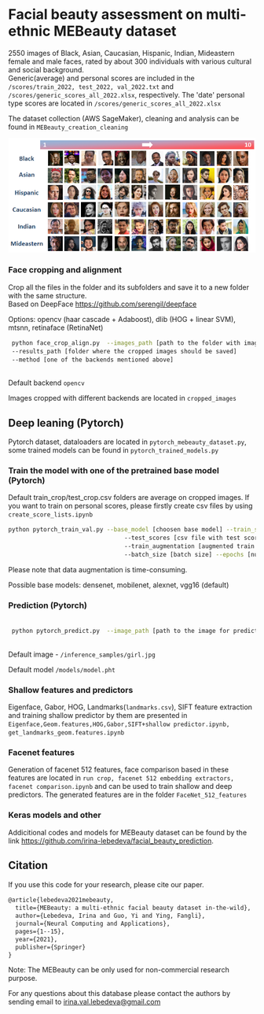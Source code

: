# Facial beauty assessment on multi-ethnic MEBeauty dataset

2550 images of Black, Asian, Caucasian, Hispanic, Indian, Mideastern female and male faces, rated by about 300 individuals with various cultural and social background.<br />
Generic(average) and personal scores are included in the `/scores/train_2022, test_2022, val_2022.txt` and `/scores/generic_scores_all_2022.xlsx`, respectively. The 'date' personal type scores are located in `/scores/generic_scores_all_2022.xlsx`

The dataset collection (AWS SageMaker), cleaning and analysis can be found in `MEBeauty_creation_cleaning`

![alt text](https://github.com/fbplab/MEBeauty-database/blob/main/ME3.png?raw=true)

### Face cropping and alignment

Crop all the files in the folder and its subfolders and save it to a new folder with the same structure.<br />
Based on DeepFace https://github.com/serengil/deepface

Options: opencv (haar cascade + Adaboost), dlib (HOG + linear SVM), mtsnn, retinaface (RetinaNet)

```bash
 python face_crop_align.py  --images_path [path to the folder with images] 
 --results_path [folder where the cropped images should be saved] 
 --method [one of the backends mentioned above]
    
```

Default backend `opencv`

Images cropped with different backends are located in `cropped_images`

## Deep leaning (Pytorch)

Pytorch dataset, dataloaders are located in `pytorch_mebeauty_dataset.py`, some trained models can be found in `pytorch_trained_models.py`

### Train the model with one of the pretrained base model (Pytorch)

Default train_crop/test_crop.csv folders are average on cropped images. If you want to train on personal scores, please firstly create csv files by using `create_score_lists.ipynb`

```bash
python pytorch_train_val.py --base_model [choosen base model] --train_scores [csv file with train scores]
                                 --test_scores [csv file with test scores]
                                 --train_augmentation [augmented train set or not]
                                 --batch_size [batch size] --epochs [number of epochs]
```
Please note that data augmentation is time-consuming.

Possible base models: densenet, mobilenet, alexnet, vgg16 (default)

### Prediction (Pytorch) 

```bash

 python pytorch_predict.py  --image_path [path to the image for prediction] --model_path [pretrained model filename]
    
```
Default image  - `/inference_samples/girl.jpg`

Default model `/models/model.pht`

### Shallow features and predictors

Eigenface, Gabor, HOG, Landmarks(`landmarks.csv`), SIFT feature extraction and training shallow predictor by them are presented in `Eigenface,Geom.features,HOG,Gabor,SIFT+shallow predictor.ipynb, get_landmarks_geom.features.ipynb` 

### Facenet features

Generation of facenet 512 features, face comparison based in these features are located in `run crop, facenet 512 embedding extractors, facenet comparison.ipynb` and can be used to train shallow and deep predictors. The generated features are in the folder `FaceNet_512_features`

### Keras models and other

Addicitional codes and models for MEBeauty dataset can be found by the link https://github.com/irina-lebedeva/facial_beauty_prediction.


## Citation
If you use this code for your research, please cite our paper.
```
@article{lebedeva2021mebeauty,
  title={MEBeauty: a multi-ethnic facial beauty dataset in-the-wild},
  author={Lebedeva, Irina and Guo, Yi and Ying, Fangli},
  journal={Neural Computing and Applications},
  pages={1--15},
  year={2021},
  publisher={Springer}
}
```

Note: The MEBeauty can be only used for non-commercial research purpose.

For any questions about this database please contact the authors by sending email to irina.val.lebedeva@gmail.com

